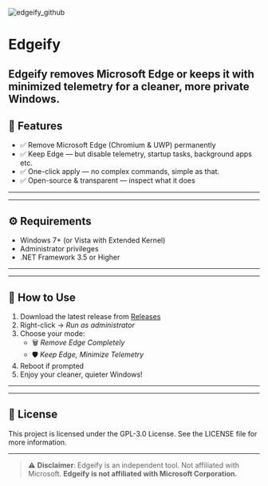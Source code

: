 ![edgeify_github](https://github.com/user-attachments/assets/42b61c66-13b4-402c-87f2-73d73876685f)
# Edgeify
Edgeify removes Microsoft Edge or keeps it with minimized telemetry for a cleaner, more private Windows.
---

## 🎯 Features

- ✅ Remove Microsoft Edge (Chromium & UWP) permanently
- ✅ Keep Edge — but disable telemetry, startup tasks, background apps etc.
- ✅ One-click apply — no complex commands, simple as that.
- ✅ Open-source & transparent — inspect what it does

---

---

## ⚙️ Requirements

- Windows 7+ (or Vista with Extended Kernel)
- Administrator privileges
- .NET Framework 3.5 or Higher

---

---

## 🚀 How to Use

1. Download the latest release from [Releases](https://github.com/NiordFresh/Edgeify/releases)
2. Right-click → *Run as administrator* 
3. Choose your mode:
   - 🗑️ *Remove Edge Completely*
   - 🛡️ *Keep Edge, Minimize Telemetry*
4. Reboot if prompted
5. Enjoy your cleaner, quieter Windows!

---
---

## 📜 License

This project is licensed under the GPL-3.0 License. See the LICENSE file for more information.

---
> ⚠️ **Disclaimer**: Edgeify is an independent tool. Not affiliated with Microsoft.
**Edgeify is not affiliated with Microsoft Corporation.**  
